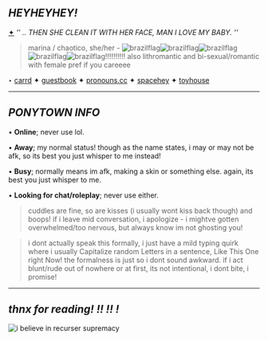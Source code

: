 ## ***HEYHEYHEY!***

[✦](https://youtu.be/34Na4j8AVgA?si=Ick6Q68i2i_V1I1c) *'' .. THEN SHE CLEAN IT WITH HER FACE, MAN I LOVE MY BABY. ''*

> marina / chaotico, she/her - ![brazilflag](https://file.garden/ZSHrFmTvf253N3H3/brazil.png)![brazilflag](https://file.garden/ZSHrFmTvf253N3H3/brazil.png)![brazilflag](https://file.garden/ZSHrFmTvf253N3H3/brazil.png)![brazilflag](https://file.garden/ZSHrFmTvf253N3H3/brazil.png)![brazilflag](https://file.garden/ZSHrFmTvf253N3H3/brazil.png)!!!!!!!!!! also lithromantic and bi-sexual/romantic with female pref if you careeee

‣ [carrd](https://chaotico.carrd.co/) ✦ [guestbook](https://chaotico.123guestbook.com/) ✦ [pronouns.cc](https://pronouns.cc/@INKING_DOWN) ✦ [spacehey](https://spacehey.com/recurser) ✦ [toyhouse](https://toyhou.se/melting_ink)

---
## ***PONYTOWN INFO***
• **Online**; never use lol.

• **Away**; my normal status! though as the name states, i may or may not be afk, so its best you just whisper to me instead!

• **Busy**; normally means im afk, making a skin or something else. again, its best you just whisper to me.

• **Looking for chat/roleplay**; never use either.

> cuddles are fine, so are kisses (i usually wont kiss back though) and boops! if i leave mid conversation, i apologize - i mightve gotten overwhelmed/too nervous, but always know im not ghosting you!

> i dont actually speak this formally, i just have a mild typing quirk where i usually Capitalize random Letters in a sentence, Like This One right Now! the formalness is just so i dont sound awkward. if i act blunt/rude out of nowhere or at first, its not intentional, i dont bite, i promise!

---
## ***thnx for reading! !! !! !***

![i believe in recurser supremacy](https://file.garden/ZSHrFmTvf253N3H3/recursersupremacy)
